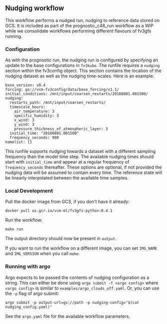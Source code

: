 ## Nudging workflow

This workflow performs a nudged run, nudging to reference data stored on GCS.
It is included as part of the prognostic_c48_run workflow as a WIP while we
consolidate workflows performing different flavours of fv3gfs running.


### Configuration

As with the prognostic run, the nudging run is configured
by specifying an update to the base configurations in `fv3kube`. The runfile
requires a `nudging` section within the fv3config object. This section
contains the location of the nudging dataset as well as the nudging
time-scales. Here is an example:
```
base_version: v0.4
forcing: gs://vcm-fv3config/data/base_forcing/v1.1/
initial_conditions: /mnt/input/coarsen_restarts/20160801.001500/
nudging:
  restarts_path: /mnt/input/coarsen_restarts/
  timescale_hours:
    air_temperature: 3
    specific_humidity: 3
    x_wind: 3
    y_wind: 3
    pressure_thickness_of_atmospheric_layer: 3
  initial_time: "20160801.001500"
  frequency_seconds: 900
namelist: {}
```

This runfile supports nudging towards a dataset with a different sampling
frequency than the model time step. The available nudging times should start
with `initial_time` and appear at a regular frequency of `frequency_seconds`
thereafter. These options are optional, if not provided the nudging data will
be assumed to contain every time. The reference state will be linearly
interpolated between the available time samples.

### Local Development

Pull the docker image from GCS, if you don't have it already:

    docker pull us.gcr.io/vcm-ml/fv3gfs-python:0.4.1

Run the workflow:

    make run

The output directory should now be present in `output`.

If you want to run the workflow on a different image, you can set `IMG_NAME`
and `IMG_VERSION` when you call `make`.


### Running with argo


Argo expects to be passed the contents of nudging configuration as a string.
This can either be done using `argo submit -f <argo config>` where `<argo
config>` is similar to `examples/argo_clouds_off.yaml`. Or, you can use the
`-p` flag of argo submit:

    argo submit -p output-url=gs://path -p nudging-config="$(cat nudging_config.yaml)"

See the `argo.yaml` file for the available workflow parameters.
